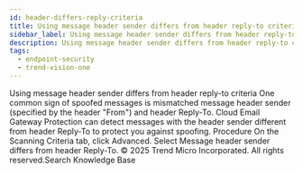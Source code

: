 ```yaml
---
id: header-differs-reply-criteria
title: Using message header sender differs from header reply-to criteria
sidebar_label: Using message header sender differs from header reply-to criteria
description: Using message header sender differs from header reply-to criteria
tags:
  - endpoint-security
  - trend-vision-one
---
```


 Using message header sender differs from header reply-to criteria One common sign of spoofed messages is mismatched message header sender (specified by the header "From") and header Reply-To. Cloud Email Gateway Protection can detect messages with the header sender different from header Reply-To to protect you against spoofing. Procedure On the Scanning Criteria tab, click Advanced. Select Message header sender differs from header Reply-To. © 2025 Trend Micro Incorporated. All rights reserved.Search Knowledge Base